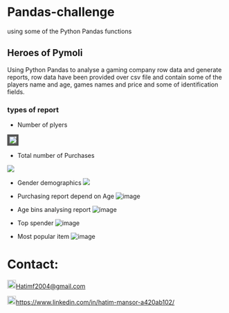 # Pandas-challenge
using some of the Python Pandas functions

## Heroes of Pymoli
Using Python Pandas to analyse a gaming company row data and generate reports, row data have been provided over csv file and contain some of the players name and age, games names and price and some of identification fields.

### types of report
* Number of plyers
<img src="https://user-images.githubusercontent.com/24882457/169520035-354c76c8-28db-448f-86c9-207df55d3c76.png" style="border: 5px solid #555">

* Total number of Purchases
<img src="https://user-images.githubusercontent.com/24882457/169520086-773839cf-2b9c-4f5c-ae46-567f06451793.png" border="thick solid #0000FF">

* Gender demographics 
<kbd><img src="https://user-images.githubusercontent.com/24882457/169520153-17209126-904b-44ab-b2fb-fd343be6d2f9.png"></kbd>

* Purchasing report depend on Age ![image](https://user-images.githubusercontent.com/24882457/169520207-6c5cf4e4-7427-436a-b547-3b971a16b6ec.png)

* Age bins analysing report ![image](https://user-images.githubusercontent.com/24882457/169520256-f9f523d2-6f28-4afb-8d79-f4621d33b0c1.png)

* Top spender ![image](https://user-images.githubusercontent.com/24882457/169520344-6c4dcaa2-a9c2-42fd-8202-688447694b7a.png)

* Most popular item ![image](https://user-images.githubusercontent.com/24882457/169520398-5e00a672-3fdb-417e-9583-6a5a3db90785.png)



# Contact:
<img src="https://user-images.githubusercontent.com/24882457/168723224-ecbdb402-be01-453d-9cb5-282424f7418a.png" width="20" height="20" title=" Hatims email"><Hatimf2004@gmail.com>

<img src="https://user-images.githubusercontent.com/24882457/168716629-b90f784a-534f-418c-89fd-28e91c4830fa.png" width="20" height="20" title="Linkedin Profile"><https://www.linkedin.com/in/hatim-mansor-a420ab102/>
